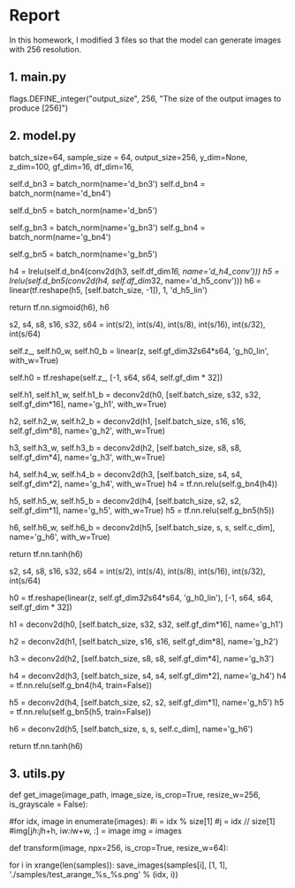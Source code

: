 # Report

In this homework, I modified 3 files so that the model can generate images with 256 resolution.

## 1. main.py

flags.DEFINE_integer("output_size", 256, "The size of the output images to produce [256]")

## 2. model.py

batch_size=64, sample_size = 64, output_size=256,
y_dim=None, z_dim=100, gf_dim=16, df_dim=16,

self.d_bn3 = batch_norm(name='d_bn3')
self.d_bn4 = batch_norm(name='d_bn4')

self.d_bn5 = batch_norm(name='d_bn5')

self.g_bn3 = batch_norm(name='g_bn3')
self.g_bn4 = batch_norm(name='g_bn4')

self.g_bn5 = batch_norm(name='g_bn5')

h4 = lrelu(self.d_bn4(conv2d(h3, self.df_dim*16, name='d_h4_conv')))
h5 = lrelu(self.d_bn5(conv2d(h4, self.df_dim*32, name='d_h5_conv')))
h6 = linear(tf.reshape(h5, [self.batch_size, -1]), 1, 'd_h5_lin')

return tf.nn.sigmoid(h6), h6

s2, s4, s8, s16, s32, s64 = int(s/2), int(s/4), int(s/8), int(s/16), int(s/32), int(s/64)

self.z_, self.h0_w, self.h0_b = linear(z, self.gf_dim*32*s64*s64, 'g_h0_lin', with_w=True)

self.h0 = tf.reshape(self.z_, [-1, s64, s64, self.gf_dim * 32])

self.h1, self.h1_w, self.h1_b = deconv2d(h0,
[self.batch_size, s32, s32, self.gf_dim*16], name='g_h1', with_w=True)

h2, self.h2_w, self.h2_b = deconv2d(h1,
[self.batch_size, s16, s16, self.gf_dim*8], name='g_h2', with_w=True)

h3, self.h3_w, self.h3_b = deconv2d(h2,
[self.batch_size, s8, s8, self.gf_dim*4], name='g_h3', with_w=True)

h4, self.h4_w, self.h4_b = deconv2d(h3,
[self.batch_size, s4, s4, self.gf_dim*2], name='g_h4', with_w=True)
h4 = tf.nn.relu(self.g_bn4(h4))

h5, self.h5_w, self.h5_b = deconv2d(h4,
[self.batch_size, s2, s2, self.gf_dim*1], name='g_h5', with_w=True)
h5 = tf.nn.relu(self.g_bn5(h5))

h6, self.h6_w, self.h6_b = deconv2d(h5,
[self.batch_size, s, s, self.c_dim], name='g_h6', with_w=True)

return tf.nn.tanh(h6)

s2, s4, s8, s16, s32, s64 = int(s/2), int(s/4), int(s/8), int(s/16), int(s/32), int(s/64)

h0 = tf.reshape(linear(z, self.gf_dim*32*s64*s64, 'g_h0_lin'),
[-1, s64, s64, self.gf_dim * 32])

h1 = deconv2d(h0, [self.batch_size, s32, s32, self.gf_dim*16], name='g_h1')

h2 = deconv2d(h1, [self.batch_size, s16, s16, self.gf_dim*8], name='g_h2')

h3 = deconv2d(h2, [self.batch_size, s8, s8, self.gf_dim*4], name='g_h3')

h4 = deconv2d(h3, [self.batch_size, s4, s4, self.gf_dim*2], name='g_h4')
h4 = tf.nn.relu(self.g_bn4(h4, train=False))

h5 = deconv2d(h4, [self.batch_size, s2, s2, self.gf_dim*1], name='g_h5')
h5 = tf.nn.relu(self.g_bn5(h5, train=False))

h6 = deconv2d(h5, [self.batch_size, s, s, self.c_dim], name='g_h6')

return tf.nn.tanh(h6)

## 3. utils.py

def get_image(image_path, image_size, is_crop=True, resize_w=256, is_grayscale = False):

#for idx, image in enumerate(images):
#i = idx % size[1]
#j = idx // size[1]
#img[j*h:j*h+h, i*w:i*w+w, :] = image
img = images

def transform(image, npx=256, is_crop=True, resize_w=64):

for i in xrange(len(samples)):
save_images(samples[i], [1, 1], './samples/test_arange_%s_%s.png' % (idx, i))
